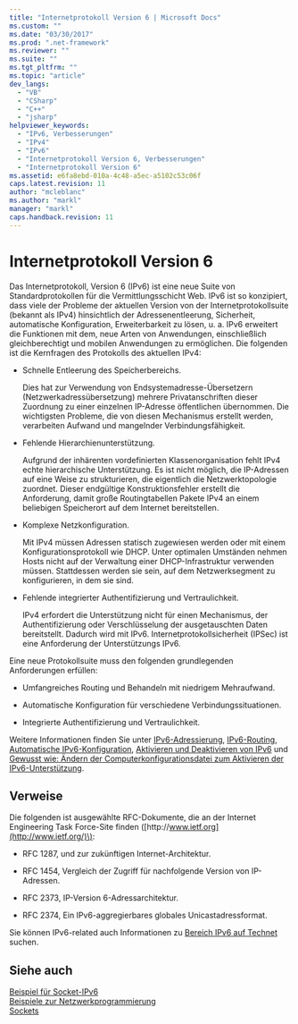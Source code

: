 ```yaml
---
title: "Internetprotokoll Version 6 | Microsoft Docs"
ms.custom: ""
ms.date: "03/30/2017"
ms.prod: ".net-framework"
ms.reviewer: ""
ms.suite: ""
ms.tgt_pltfrm: ""
ms.topic: "article"
dev_langs: 
  - "VB"
  - "CSharp"
  - "C++"
  - "jsharp"
helpviewer_keywords: 
  - "IPv6, Verbesserungen"
  - "IPv4"
  - "IPv6"
  - "Internetprotokoll Version 6, Verbesserungen"
  - "Internetprotokoll Version 6"
ms.assetid: e6fa8ebd-010a-4c48-a5ec-a5102c53c06f
caps.latest.revision: 11
author: "mcleblanc"
ms.author: "markl"
manager: "markl"
caps.handback.revision: 11
---
```

# Internetprotokoll Version 6
Das Internetprotokoll, Version 6 \(IPv6\) ist eine neue Suite von Standardprotokollen für die Vermittlungsschicht Web.  IPv6 ist so konzipiert, dass viele der Probleme der aktuellen Version von der Internetprotokollsuite \(bekannt als IPv4\) hinsichtlich der Adressenentleerung, Sicherheit, automatische Konfiguration, Erweiterbarkeit zu lösen, u. a.  IPv6 erweitert die Funktionen mit dem, neue Arten von Anwendungen, einschließlich gleichberechtigt und mobilen Anwendungen zu ermöglichen.  Die folgenden ist die Kernfragen des Protokolls des aktuellen IPv4:  
  
-   Schnelle Entleerung des Speicherbereichs.  
  
     Dies hat zur Verwendung von Endsystemadresse\-Übersetzern \(Netzwerkadressübersetzung\) mehrere Privatanschriften dieser Zuordnung zu einer einzelnen IP\-Adresse öffentlichen übernommen.  Die wichtigsten Probleme, die von diesen Mechanismus erstellt werden, verarbeiten Aufwand und mangelnder Verbindungsfähigkeit.  
  
-   Fehlende Hierarchienunterstützung.  
  
     Aufgrund der inhärenten vordefinierten Klassenorganisation fehlt IPv4 echte hierarchische Unterstützung.  Es ist nicht möglich, die IP\-Adressen auf eine Weise zu strukturieren, die eigentlich die Netzwerktopologie zuordnet.  Dieser endgültige Konstruktionsfehler erstellt die Anforderung, damit große Routingtabellen Pakete IPv4 an einem beliebigen Speicherort auf dem Internet bereitstellen.  
  
-   Komplexe Netzkonfiguration.  
  
     Mit IPv4 müssen Adressen statisch zugewiesen werden oder mit einem Konfigurationsprotokoll wie DHCP.  Unter optimalen Umständen nehmen Hosts nicht auf der Verwaltung einer DHCP\-Infrastruktur verwenden müssen.  Stattdessen werden sie sein, auf dem Netzwerksegment zu konfigurieren, in dem sie sind.  
  
-   Fehlende integrierter Authentifizierung und Vertraulichkeit.  
  
     IPv4 erfordert die Unterstützung nicht für einen Mechanismus, der Authentifizierung oder Verschlüsselung der ausgetauschten Daten bereitstellt.  Dadurch wird mit IPv6.  Internetprotokollsicherheit \(IPSec\) ist eine Anforderung der Unterstützungs IPv6.  
  
 Eine neue Protokollsuite muss den folgenden grundlegenden Anforderungen erfüllen:  
  
-   Umfangreiches Routing und Behandeln mit niedrigem Mehraufwand.  
  
-   Automatische Konfiguration für verschiedene Verbindungssituationen.  
  
-   Integrierte Authentifizierung und Vertraulichkeit.  
  
 Weitere Informationen finden Sie unter [IPv6\-Adressierung](../../../docs/framework/network-programming/ipv6-addressing.md), [IPv6\-Routing](../../../docs/framework/network-programming/ipv6-routing.md), [Automatische IPv6\-Konfiguration](../../../docs/framework/network-programming/ipv6-auto-configuration.md), [Aktivieren und Deaktivieren von IPv6](../../../docs/framework/network-programming/enabling-and-disabling-ipv6.md) und [Gewusst wie: Ändern der Computerkonfigurationsdatei zum Aktivieren der IPv6\-Unterstützung](../../../docs/framework/network-programming/how-to-modify-the-computer-configuration-file-to-enable-ipv6-support.md).  
  
## Verweise  
 Die folgenden ist ausgewählte RFC\-Dokumente, die an der Internet Engineering Task Force\-Site finden \([http:\/\/www.ietf.org](http://www.ietf.org/)\):  
  
-   RFC 1287, und zur zukünftigen Internet\-Architektur.  
  
-   RFC 1454, Vergleich der Zugriff für nachfolgende Version von IP\-Adressen.  
  
-   RFC 2373, IP\-Version 6\-Adressarchitektur.  
  
-   RFC 2374, Ein IPv6\-aggregierbares globales Unicastadressformat.  
  
 Sie können IPv6\-related auch Informationen zu [Bereich IPv6 auf Technet](http://go.microsoft.com/fwlink/?LinkID=179658) suchen.  
  
## Siehe auch  
 [Beispiel für Socket\-IPv6](http://go.microsoft.com/fwlink/?LinkID=179568)   
 [Beispiele zur Netzwerkprogrammierung](../../../docs/framework/network-programming/network-programming-samples.md)   
 [Sockets](../../../docs/framework/network-programming/sockets.md)
